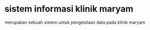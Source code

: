 # sistem informasi klinik maryam
 merupakan sebuah sistem untuk pengelolaan data pada klinik maryam
